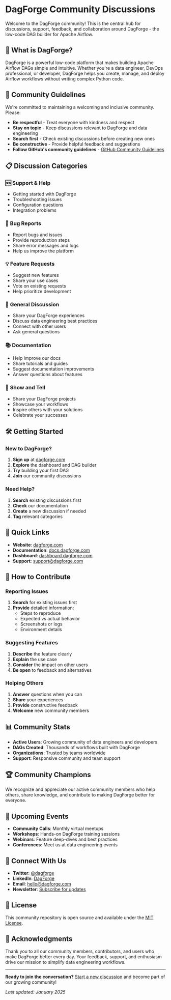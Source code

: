 # DagForge Community Discussions

Welcome to the DagForge community! This is the central hub for discussions, support, feedback, and collaboration around DagForge - the low-code DAG builder for Apache Airflow.

## 🚀 What is DagForge?

DagForge is a powerful low-code platform that makes building Apache Airflow DAGs simple and intuitive. Whether you're a data engineer, DevOps professional, or developer, DagForge helps you create, manage, and deploy Airflow workflows without writing complex Python code.

## 💬 Community Guidelines

We're committed to maintaining a welcoming and inclusive community. Please:

- **Be respectful** - Treat everyone with kindness and respect
- **Stay on topic** - Keep discussions relevant to DagForge and data engineering
- **Search first** - Check existing discussions before creating new ones
- **Be constructive** - Provide helpful feedback and suggestions
- **Follow GitHub's community guidelines** - [GitHub Community Guidelines](https://docs.github.com/en/site-policy/github-terms/github-community-guidelines)

## 📋 Discussion Categories

### 🆘 **Support & Help**
- Getting started with DagForge
- Troubleshooting issues
- Configuration questions
- Integration problems

### 🐛 **Bug Reports**
- Report bugs and issues
- Provide reproduction steps
- Share error messages and logs
- Help us improve the platform

### 💡 **Feature Requests**
- Suggest new features
- Share your use cases
- Vote on existing requests
- Help prioritize development

### 💬 **General Discussion**
- Share your DagForge experiences
- Discuss data engineering best practices
- Connect with other users
- Ask general questions

### 📚 **Documentation**
- Help improve our docs
- Share tutorials and guides
- Suggest documentation improvements
- Answer questions about features

### 🎉 **Show and Tell**
- Share your DagForge projects
- Showcase your workflows
- Inspire others with your solutions
- Celebrate your successes

## 🛠️ Getting Started

### New to DagForge?
1. **Sign up** at [dagforge.com](https://dagforge.com)
2. **Explore** the dashboard and DAG builder
3. **Try** building your first DAG
4. **Join** our community discussions

### Need Help?
1. **Search** existing discussions first
2. **Check** our documentation
3. **Create** a new discussion if needed
4. **Tag** relevant categories

## 🔗 Quick Links

- **Website**: [dagforge.com](https://dagforge.com)
- **Documentation**: [docs.dagforge.com](https://docs.dagforge.com)
- **Dashboard**: [dashboard.dagforge.com](https://dashboard.dagforge.com)
- **Support**: [support@dagforge.com](mailto:support@dagforge.com)

## 🎯 How to Contribute

### Reporting Issues
1. **Search** for existing issues first
2. **Provide** detailed information:
   - Steps to reproduce
   - Expected vs actual behavior
   - Screenshots or logs
   - Environment details

### Suggesting Features
1. **Describe** the feature clearly
2. **Explain** the use case
3. **Consider** the impact on other users
4. **Be open** to feedback and alternatives

### Helping Others
1. **Answer** questions when you can
2. **Share** your experiences
3. **Provide** constructive feedback
4. **Welcome** new community members

## 📊 Community Stats

- **Active Users**: Growing community of data engineers and developers
- **DAGs Created**: Thousands of workflows built with DagForge
- **Organizations**: Trusted by teams worldwide
- **Support**: Responsive community and team support

## 🏆 Community Champions

We recognize and appreciate our active community members who help others, share knowledge, and contribute to making DagForge better for everyone.

## 📅 Upcoming Events

- **Community Calls**: Monthly virtual meetups
- **Workshops**: Hands-on DagForge training sessions
- **Webinars**: Feature deep-dives and best practices
- **Conferences**: Meet us at data engineering events

## 🤝 Connect With Us

- **Twitter**: [@dagforge](https://twitter.com/dagforge)
- **LinkedIn**: [DagForge](https://linkedin.com/company/dagforge)
- **Email**: [hello@dagforge.com](mailto:hello@dagforge.com)
- **Newsletter**: [Subscribe for updates](https://dagforge.com/newsletter)

## 📜 License

This community repository is open source and available under the [MIT License](LICENSE).

## 🙏 Acknowledgments

Thank you to all our community members, contributors, and users who make DagForge better every day. Your feedback, support, and enthusiasm drive our mission to simplify data engineering workflows.
 
---

**Ready to join the conversation?** [Start a new discussion](https://github.com/dagforge/discussions/discussions/new) and become part of our growing community!

*Last updated: January 2025*
